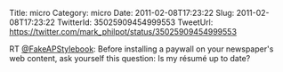 Title: micro
Category: micro
Date: 2011-02-08T17:23:22
Slug: 2011-02-08T17:23:22
TwitterId: 35025909454999553
TweetUrl: https://twitter.com/mark_philpot/status/35025909454999553

RT [@FakeAPStylebook](https://twitter.com/FakeAPStylebook): Before installing a paywall on your newspaper's web content, ask yourself this question: Is my résumé up to date?